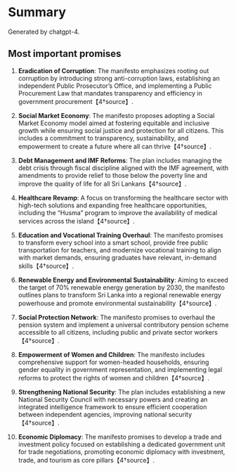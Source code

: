 # Summary

Generated by chatgpt-4.

## Most important promises

1. **Eradication of Corruption**: The manifesto emphasizes rooting out corruption by introducing strong anti-corruption laws, establishing an independent Public Prosecutor’s Office, and implementing a Public Procurement Law that mandates transparency and efficiency in government procurement【4†source】.

2. **Social Market Economy**: The manifesto proposes adopting a Social Market Economy model aimed at fostering equitable and inclusive growth while ensuring social justice and protection for all citizens. This includes a commitment to transparency, sustainability, and empowerment to create a future where all can thrive【4†source】.

3. **Debt Management and IMF Reforms**: The plan includes managing the debt crisis through fiscal discipline aligned with the IMF agreement, with amendments to provide relief to those below the poverty line and improve the quality of life for all Sri Lankans【4†source】.

4. **Healthcare Revamp**: A focus on transforming the healthcare sector with high-tech solutions and expanding free healthcare opportunities, including the “Husma” program to improve the availability of medical services across the island【4†source】.

5. **Education and Vocational Training Overhaul**: The manifesto promises to transform every school into a smart school, provide free public transportation for teachers, and modernize vocational training to align with market demands, ensuring graduates have relevant, in-demand skills【4†source】.

6. **Renewable Energy and Environmental Sustainability**: Aiming to exceed the target of 70% renewable energy generation by 2030, the manifesto outlines plans to transform Sri Lanka into a regional renewable energy powerhouse and promote environmental sustainability【4†source】.

7. **Social Protection Network**: The manifesto promises to overhaul the pension system and implement a universal contributory pension scheme accessible to all citizens, including public and private sector workers【4†source】.

8. **Empowerment of Women and Children**: The manifesto includes comprehensive support for women-headed households, ensuring gender equality in government representation, and implementing legal reforms to protect the rights of women and children【4†source】.

9. **Strengthening National Security**: The plan includes establishing a new National Security Council with necessary powers and creating an integrated intelligence framework to ensure efficient cooperation between independent agencies, improving national security【4†source】.

10. **Economic Diplomacy**: The manifesto promises to develop a trade and investment policy focused on establishing a dedicated government unit for trade negotiations, promoting economic diplomacy with investment, trade, and tourism as core pillars【4†source】.
